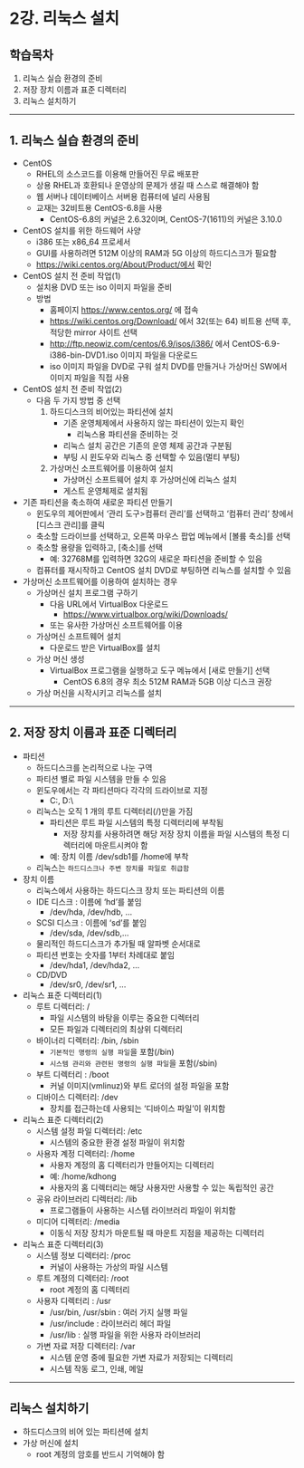 # 2강. 리눅스 설치

## 학습목차

1. 리눅스 실습 환경의 준비
2. 저장 장치 이름과 표준 디렉터리
3. 리눅스 설치하기

---



## 1. 리눅스 실습 환경의 준비

- CentOS
  - RHEL의 소스코드를 이용해 만들어진 무료 배포판 
  - 상용 RHEL과 호환되나 운영상의 문제가 생길 때 스스로 해결해야 함 
  - 웹 서버나 데이터베이스 서버용 컴퓨터에 널리 사용됨 
  - 교재는 32비트용 CentOS-6.8을 사용 
    - CentOS-6.8의 커널은 2.6.32이며, CentOS-7(1611)의 커널은 3.10.0
- CentOS 설치를 위한 하드웨어 사양
  - i386 또는 x86_64 프로세서 
  - GUI를 사용하려면 512M 이상의 RAM과 5G 이상의 하드디스크가 필요함 
  - https://wiki.centos.org/About/Product/에서 확인
- CentOS 설치 전 준비 작업(1)
  - 설치용 DVD 또는 iso 이미지 파일을 준비
  - 방법 
    - 홈페이지 https://www.centos.org/ 에 접속
    - https://wiki.centos.org/Download/ 에서 32(또는 64) 비트용 선택 후, 적당한 mirror 사이트 선택
    - http://ftp.neowiz.com/centos/6.9/isos/i386/ 에서 CentOS-6.9-i386-bin-DVD1.iso 이미지 파일을 다운로드 
    - iso 이미지 파일을 DVD로 구워 설치 DVD를 만들거나 가상머신 SW에서 이미지 파일을 직접 사용
- CentOS 설치 전 준비 작업(2)
  - 다음 두 가지 방법 중 선택
    1. 하드디스크의 비어있는 파티션에 설치
       - 기존 운영체제에서 사용하지 않는 파티션이 있는지 확인
         - 리눅스용 파티션을 준비하는 것
       - 리눅스 설치 공간은 기존의 운영 체제 공간과 구분됨
       - 부팅 시 윈도우와 리눅스 중 선택할 수 있음(멀티 부팅)
    2. 가상머신 소프트웨어를 이용하여 설치
       - 가상머신 소프트웨어 설치 후 가상머신에 리눅스 설치
       - 게스트 운영체제로 설치됨
- 기존 파티션을 축소하여 새로운 파티션 만들기
  - 윈도우의 제어판에서 ‘관리 도구>컴퓨터 관리’를 선택하고 ‘컴퓨터 관리‘ 창에서 [디스크 관리]를 클릭
  - 축소할 드라이브를 선택하고, 오른쪽 마우스 팝업 메뉴에서 [볼륨 축소]를 선택
  - 축소할 용량을 입력하고, [축소]를 선택
    - 예: 32768M를 입력하면 32G의 새로운 파티션을 준비할 수 있음
  - 컴퓨터를 재시작하고 CentOS 설치 DVD로 부팅하면 리눅스를 설치할 수 있음
- 가상머신 소프트웨어를 이용하여 설치하는 경우
  - 가상머신 설치 프로그램 구하기
    - 다음 URL에서 VirtualBox 다운로드
      -  https://www.virtualbox.org/wiki/Downloads/ 
    - 또는 유사한 가상머신 소프트웨어를 이용
  - 가상머신 소프트웨어 설치
    - 다운로드 받은 VirtualBox를 설치
  - 가상 머신 생성
    - VirtualBox 프로그램을 실행하고 도구 메뉴에서 [새로 만들기] 선택
      - CentOS 6.8의 경우 최소 512M RAM과 5GB 이상 디스크 권장
  - 가상 머신을 시작시키고 리눅스를 설치

---



## 2. 저장 장치 이름과 표준 디렉터리

- 파티션
  - 하드디스크를 논리적으로 나눈 구역
  - 파티션 별로 파일 시스템을 만들 수 있음
  - 윈도우에서는 각 파티션마다 각각의 드라이브로 지정
    - C:\, D:\
  - 리눅스는 오직 1 개의 루트 디렉터리(/)만을 가짐
    - 파티션은 루트 파일 시스템의 특정 디렉터리에 부착됨
      - 저장 장치를 사용하려면 해당 저장 장치 이름을 파일 시스템의 특정 디렉터리에 마운트시켜야 함
    - 예: 장치 이름 /dev/sdb1를 /home에 부착
  - 리눅스는 `하드디스크나 주변 장치를 파일로 취급함`
- 장치 이름
  - 리눅스에서 사용하는 하드디스크 장치 또는 파티션의 이름
  - IDE 디스크 : 이름에 ‘hd’를 붙임
    - /dev/hda, /dev/hdb, …
  - SCSI 디스크 : 이름에 ‘sd’를 붙임
    - /dev/sda, /dev/sdb,…
  - 물리적인 하드디스크가 추가될 때 알파벳 순서대로
  - 파티션 번호는 숫자를 1부터 차례대로 붙임
    - /dev/hda1, /dev/hda2, …
  - CD/DVD
    - /dev/sr0, /dev/sr1, …
- 리눅스 표준 디렉터리(1)
  - 루트 디렉터리: /
    - 파일 시스템의 바탕을 이루는 중요한 디렉터리
    - 모든 파일과 디렉터리의 최상위 디렉터리
  - 바이너리 디렉터리: /bin, /sbin
    - `기본적인 명령의 실행 파일`을 포함(/bin)
    - `시스템 관리와 관련된 명령의 실행 파일`을 포함(/sbin)
  - 부트 디렉터리 : /boot
    - 커널 이미지(vmlinuz)와 부트 로더의 설정 파일을 포함
  - 디바이스 디렉터리: /dev
    - 장치를 접근하는데 사용되는 ‘디바이스 파일’이 위치함
- 리눅스 표준 디렉터리(2)
  - 시스템 설정 파일 디렉터리: /etc
    - 시스템의 중요한 환경 설정 파일이 위치함
  - 사용자 계정 디렉터리: /home
    - 사용자 계정의 홈 디렉터리가 만들어지는 디렉터리
    - 예: /home/kdhong
    - 사용자의 홈 디렉터리는 해당 사용자만 사용할 수 있는 독립적인 공간
  - 공유 라이브러리 디렉터리: /lib
    - 프로그램들이 사용하는 시스템 라이브러리 파일이 위치함
  - 미디어 디렉터리: /media
    - 이동식 저장 장치가 마운트될 때 마운트 지점을 제공하는 디렉터리
- 리눅스 표준 디렉터리(3)
  - 시스템 정보 디렉터리: /proc
    - 커널이 사용하는 가상의 파일 시스템
  - 루트 계정의 디렉터리: /root
    - root 계정의 홈 디렉터리
  - 사용자 디렉터리 : /usr
    -  /usr/bin, /usr/sbin : 여러 가지 실행 파일 
    - /usr/include : 라이브러리 헤더 파일 
    - /usr/lib : 실행 파일을 위한 사용자 라이브러리
  - 가변 자료 저장 디렉터리: /var
    - 시스템 운영 중에 필요한 가변 자료가 저장되는 디렉터리 
    - 시스템 작동 로그, 인쇄, 메일

---



## 리눅스 설치하기

- 하드디스크의 비어 있는 파티션에 설치
- 가상 머신에 설치
  - root 계정의 암호를 반드시 기억해야 함

